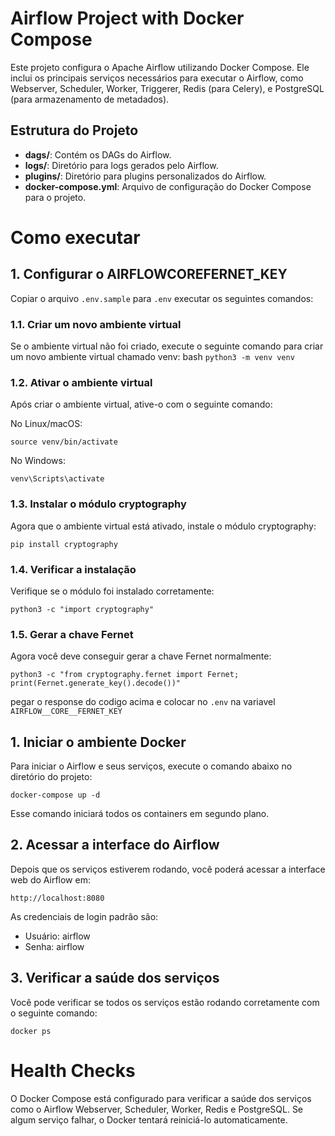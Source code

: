 # Airflow Project with Docker Compose

Este projeto configura o Apache Airflow utilizando Docker Compose. Ele inclui os principais serviços necessários para executar o Airflow, como Webserver, Scheduler, Worker, Triggerer, Redis (para Celery), e PostgreSQL (para armazenamento de metadados).

## Estrutura do Projeto

- **dags/**: Contém os DAGs do Airflow.
- **logs/**: Diretório para logs gerados pelo Airflow.
- **plugins/**: Diretório para plugins personalizados do Airflow.
- **docker-compose.yml**: Arquivo de configuração do Docker Compose para o projeto.

# Como executar

## 1. Configurar o AIRFLOW**CORE**FERNET_KEY

Copiar o arquivo `.env.sample` para `.env`
executar os seguintes comandos:

### 1.1. Criar um novo ambiente virtual

Se o ambiente virtual não foi criado, execute o seguinte comando para criar um novo ambiente virtual chamado venv:
bash
`python3 -m venv venv`

### 1.2. Ativar o ambiente virtual

Após criar o ambiente virtual, ative-o com o seguinte comando:

No Linux/macOS:

`source venv/bin/activate`

No Windows:

`venv\Scripts\activate`

### 1.3. Instalar o módulo cryptography

Agora que o ambiente virtual está ativado, instale o módulo cryptography:

`pip install cryptography`

### 1.4. Verificar a instalação

Verifique se o módulo foi instalado corretamente:

`python3 -c "import cryptography"`

### 1.5. Gerar a chave Fernet

Agora você deve conseguir gerar a chave Fernet normalmente:

`python3 -c "from cryptography.fernet import Fernet; print(Fernet.generate_key().decode())"`

pegar o response do codigo acima e colocar no `.env` na variavel `AIRFLOW__CORE__FERNET_KEY`

## 1. Iniciar o ambiente Docker

Para iniciar o Airflow e seus serviços, execute o comando abaixo no diretório do projeto:

`docker-compose up -d`

Esse comando iniciará todos os containers em segundo plano.

## 2. Acessar a interface do Airflow

Depois que os serviços estiverem rodando, você poderá acessar a interface web do Airflow em:

`http://localhost:8080`

As credenciais de login padrão são:

- Usuário: airflow
- Senha: airflow

## 3. Verificar a saúde dos serviços

Você pode verificar se todos os serviços estão rodando corretamente com o seguinte comando:

`docker ps`

# Health Checks

O Docker Compose está configurado para verificar a saúde dos serviços como o Airflow Webserver, Scheduler, Worker, Redis e PostgreSQL. Se algum serviço falhar, o Docker tentará reiniciá-lo automaticamente.
